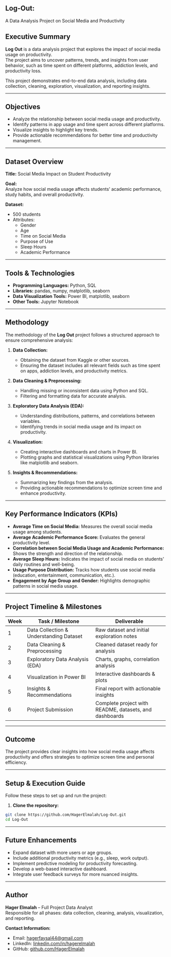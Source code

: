 ## **Log-Out**:
A Data Analysis Project on Social Media and Productivity


##  Executive Summary
**Log Out** is a data analysis project that explores the impact of social media usage on productivity.  
The project aims to uncover patterns, trends, and insights from user behavior, such as time spent on different platforms, addiction levels, and productivity loss.

This project demonstrates end-to-end data analysis, including data collection, cleaning, exploration, visualization, and reporting insights.

---

## Objectives
- Analyze the relationship between social media usage and productivity.  
- Identify patterns in app usage and time spent across different platforms.  
- Visualize insights to highlight key trends.  
- Provide actionable recommendations for better time and productivity management.

---

## Dataset Overview
**Title:** Social Media Impact on Student Productivity

**Goal:**  
Analyze how social media usage affects students’ academic performance, study habits, and overall productivity.

**Dataset:**  
- 500 students  
- Attributes:  
  - Gender  
  - Age  
  - Time on Social Media  
  - Purpose of Use  
  - Sleep Hours  
  - Academic Performance

---

## Tools & Technologies
- **Programming Languages:** Python, SQL  
- **Libraries:** pandas, numpy, matplotlib, seaborn  
- **Data Visualization Tools:** Power BI, matplotlib, seaborn  
- **Other Tools:** Jupyter Notebook 

---

## Methodology
The methodology of the **Log Out** project follows a structured approach to ensure comprehensive analysis:

1. **Data Collection:**  
   - Obtaining the dataset from Kaggle or other sources.  
   - Ensuring the dataset includes all relevant fields such as time spent on apps, addiction levels, and productivity metrics.

2. **Data Cleaning & Preprocessing:**  
   - Handling missing or inconsistent data using Python and SQL.  
   - Filtering and formatting data for accurate analysis.

3. **Exploratory Data Analysis (EDA):**  
   - Understanding distributions, patterns, and correlations between variables.  
   - Identifying trends in social media usage and its impact on productivity.

4. **Visualization:**  
   - Creating interactive dashboards and charts in Power BI.  
   - Plotting graphs and statistical visualizations using Python libraries like matplotlib and seaborn.

5. **Insights & Recommendations:**  
   - Summarizing key findings from the analysis.  
   - Providing actionable recommendations to optimize screen time and enhance productivity.
---

## Key Performance Indicators (KPIs)

- **Average Time on Social Media:** Measures the overall social media usage among students.  
- **Average Academic Performance Score:** Evaluates the general productivity level.  
- **Correlation between Social Media Usage and Academic Performance:** Shows the strength and direction of the relationship.  
- **Average Sleep Hours:** Indicates the impact of social media on students' daily routines and well-being.  
- **Usage Purpose Distribution:** Tracks how students use social media (education, entertainment, communication, etc.).  
- **Engagement by Age Group and Gender:** Highlights demographic patterns in social media usage.

---

## Project Timeline & Milestones
| Week | Task / Milestone | Deliverable |
|------|-----------------|------------|
| 1    | Data Collection & Understanding Dataset | Raw dataset and initial exploration notes |
| 2    | Data Cleaning & Preprocessing | Cleaned dataset ready for analysis |
| 3    | Exploratory Data Analysis (EDA) | Charts, graphs, correlation analysis |
| 4    | Visualization in Power BI | Interactive dashboards & plots |
| 5    | Insights & Recommendations | Final report with actionable insights |
| 6    | Project Submission | Complete project with README, datasets, and dashboards |


---

## Outcome
The project provides clear insights into how social media usage affects productivity and offers strategies to optimize screen time and personal efficiency.

---

## Setup & Execution Guide
Follow these steps to set up and run the project:

1. **Clone the repository:**  
```bash
git clone https://github.com/HagerElmalah/Log-Out.git
cd Log-Out
```
---

## Future Enhancements 
- Expand dataset with more users or age groups.  
- Include additional productivity metrics (e.g., sleep, work output).  
- Implement predictive modeling for productivity forecasting.  
- Develop a web-based interactive dashboard.  
- Integrate user feedback surveys for more nuanced insights.

---
## Author
**Hager Elmalah** – Full Project Data Analyst  
Responsible for all phases: data collection, cleaning, analysis, visualization, and reporting.

**Contact Information:**  
- Email: hagerfaysal44@gmail.com  
- LinkedIn: [linkedin.com/in/hagerelmalah](linkedin.com/in/hager-elmalah-059651304)  
- GitHub: [github.com/HagerElmalah](https://github.com/HagerElmalah)

